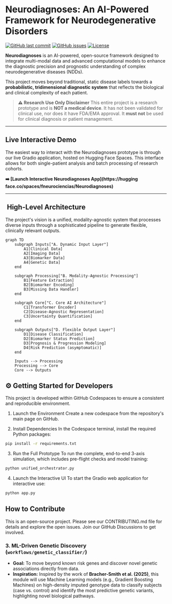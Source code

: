 #  Neurodiagnoses: An AI-Powered Framework for Neurodegenerative Disorders

[![GitHub last commit](https://img.shields.io/github/last-commit/Fundacion-de-Neurociencias/neurodiagnoses)](https://github.com/Fundacion-de-Neurociencias/neurodiagnoses/commits/main)
[![GitHub issues](https://img.shields.io/github/issues/Fundacion-de-Neurociencias/neurodiagnoses)](https://github.com/Fundacion-de-Neurociencias/neurodiagnoses/issues)
[![License](https://img.shields.io/github/license/Fundacion-de-Neurociencias/neurodiagnoses)](LICENSE)

**Neurodiagnoses** is an AI-powered, open-source framework designed to integrate multi-modal data and advanced computational models to enhance the diagnostic precision and prognostic understanding of complex neurodegenerative diseases (NDDs).

This project moves beyond traditional, static disease labels towards a **probabilistic, tridimensional diagnostic system** that reflects the biological and clinical complexity of each patient.

> **⚠️ Research Use Only Disclaimer**
> This entire project is a research prototype and is **NOT a medical device**. It has not been validated for clinical use, nor does it have FDA/EMA approval. It **must not** be used for clinical diagnosis or patient management.

---

##  Live Interactive Demo

The easiest way to interact with the Neurodiagnoses prototype is through our live Gradio application, hosted on Hugging Face Spaces. This interface allows for both single-patient analysis and batch processing of research cohorts.

**➡️ [Launch Interactive Neurodiagnoses App](https://hugging face.co/spaces/fneurociencias/Neurodiagnoses)**

---

## ️ High-Level Architecture

The project's vision is a unified, modality-agnostic system that processes diverse inputs through a sophisticated pipeline to generate flexible, clinically relevant outputs.

```mermaid
graph TD
    subgraph Inputs["A. Dynamic Input Layer"]
        A1[Clinical Data] 
        A2[Imaging Data]
        A3[Biomarker Data]
        A4[Genetic Data]
    end
    
    subgraph Processing["B. Modality-Agnostic Processing"]
        B1[Feature Extraction]
        B2[Biomarker Encoding]
        B3[Missing Data Handler]
    end
    
    subgraph Core["C. Core AI Architecture"]
        C1[Transformer Encoder]
        C2[Disease-Agnostic Representation]
        C3[Uncertainty Quantification]
    end
    
    subgraph Outputs["D. Flexible Output Layer"]
        D1[Disease Classification]
        D2[Biomarker Status Prediction]
        D3[Prognosis & Progression Modeling]
        D4[Risk Prediction (asymptomatic)]
    end
    
    Inputs --> Processing
    Processing --> Core
    Core --> Outputs
```



## ⚙️ Getting Started for Developers
This project is developed within GitHub Codespaces to ensure a consistent and reproducible environment.

1. Launch the Environment
Create a new codespace from the repository's main page on GitHub.

2. Install Dependencies
In the Codespace terminal, install the required Python packages:

```bash
pip install -r requirements.txt
```
3. Run the Full Prototype
To run the complete, end-to-end 3-axis simulation, which includes pre-flight checks and model training:

```bash
python unified_orchestrator.py
```
4. Launch the Interactive UI
To start the Gradio web application for interactive use:

```bash
python app.py
```
## How to Contribute
This is an open-source project. Please see our CONTRIBUTING.md file for details and explore the open issues. Join our GitHub Discussions to get involved.

### 3. ML-Driven Genetic Discovery (`workflows/genetic_classifier/`)
-   **Goal:** To move beyond known risk genes and discover novel genetic associations directly from data.
-   **Inspiration:** Inspired by the work of **Bracher-Smith et al. (2025)**, this module will use Machine Learning models (e.g., Gradient Boosting Machines) on high-density imputed genotype data to classify subjects (case vs. control) and identify the most predictive genetic variants, highlighting novel biological pathways.
